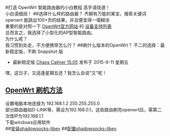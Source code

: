 #打造 OpenWrt 智能路由器的小白教程
高手请绕道！<br>
小白请细阅！
##选择什么样的路由器？
兲朝有万能的某宝，搜索关键词 openwrt 能跳出100+页的结果，并且便宜得一塌糊涂<br>
重要的是对照一下 [OpenWrt官方网站](https://openwrt.org/) 的 [设备支持列表](https://wiki.openwrt.org/toh/start)<br>
总而言之，我选择了小型化的AP型智能路由。<br>
为什么呢？<br>
我习惯到处走，不方便携带怎么行？
##刷什么版本的OpenWrt？
不二的选择：最新稳定版，不刷 Snapshot 版
- 最新稳定版 [Chaos Calmer 15.05](https://downloads.openwrt.org/chaos_calmer/15.05/)   发布于 2015-9-11 星期五

嘿，这日子，又适逢星期五还？我怎么会说“又”呢！
## [OpenWrt 刷机方法](README01.md)
设置电脑本地连接为 192.168.1.2 255.255.255.0<br>
部分路由器如D-LINK等，需设为192.168.0.1，这些路由刷完openwrt后，需第二次改IP为192.168.1.1<br>
下载windows应用软件<br>
##[安装shadowsocks-libev](README02.md)
##[配置shadowsocks-libev](README03.md)
